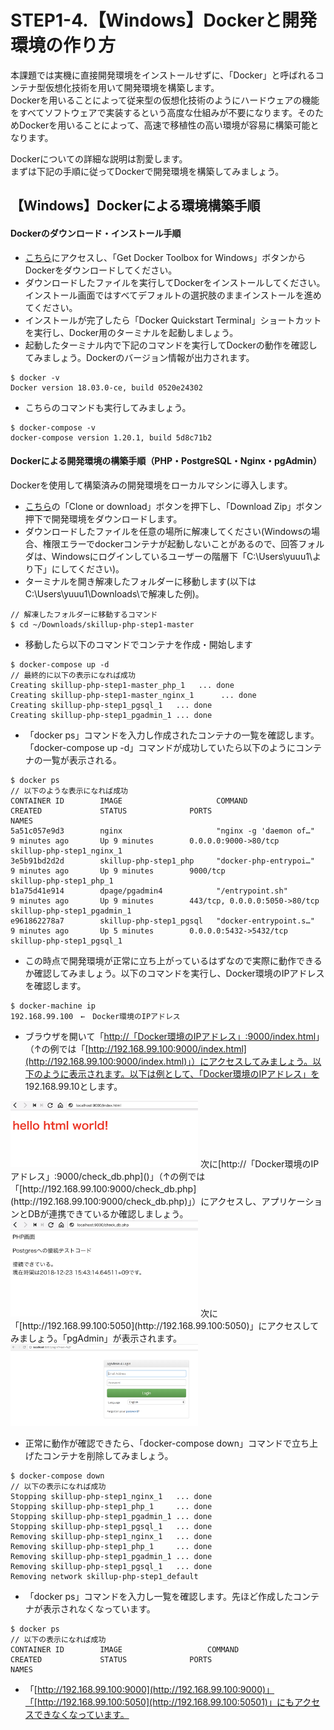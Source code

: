 # STEP1-4.【Windows】Dockerと開発環境の作り方

本課題では実機に直接開発環境をインストールせずに、「Docker」と呼ばれるコンテナ型仮想化技術を用いて開発環境を構築します。  
Dockerを用いることによって従来型の仮想化技術のようにハードウェアの機能をすべてソフトウェアで実装するという高度な仕組みが不要になります。そのためDockerを用いることによって、高速で移植性の高い環境が容易に構築可能となります。

Dockerについての詳細な説明は割愛します。  
まずは下記の手順に従ってDockerで開発環境を構築してみましょう。

## 【Windows】Dockerによる環境構築手順

#### Dockerのダウンロード・インストール手順
* [こちら](https://docs.docker.com/toolbox/overview/#ready-to-get-started)にアクセスし、「Get Docker Toolbox for Windows」ボタンからDockerをダウンロードしてください。
* ダウンロードしたファイルを実行してDockerをインストールしてください。インストール画面ではすべてデフォルトの選択肢のままインストールを進めてください。
* インストールが完了したら「Docker Quickstart Terminal」ショートカットを実行し、Docker用のターミナルを起動しましょう。
* 起動したターミナル内で下記のコマンドを実行してDockerの動作を確認してみましょう。Dockerのバージョン情報が出力されます。  
```
$ docker -v
Docker version 18.03.0-ce, build 0520e24302
```
* こちらのコマンドも実行してみましょう。
```
$ docker-compose -v
docker-compose version 1.20.1, build 5d8c71b2
```

#### Dockerによる開発環境の構築手順（PHP・PostgreSQL・Nginx・pgAdmin）
Dockerを使用して構築済みの開発環境をローカルマシンに導入します。

*  [こちら](https://github.com/team-lab/skillup-php-step1)の「Clone or download」ボタンを押下し、「Download Zip」ボタン押下で開発環境をダウンロードします。
* ダウンロードしたファイルを任意の場所に解凍してください(Windowsの場合、権限エラーでdockerコンテナが起動しないことがあるので、回答フォルダは、Windowsにログインしているユーザーの階層下「C:\Users\yuuu1\より下」にしてください)。
* ターミナルを開き解凍したフォルダーに移動します(以下はC:\Users\yuuu1\Downloads\で解凍した例)。
```
// 解凍したフォルダーに移動するコマンド
$ cd ~/Downloads/skillup-php-step1-master
```

* 移動したら以下のコマンドでコンテナを作成・開始します
```
$ docker-compose up -d
// 最終的に以下の表示になれば成功
Creating skillup-php-step1-master_php_1   ... done
Creating skillup-php-step1-master_nginx_1      ... done
Creating skillup-php-step1_pgsql_1   ... done
Creating skillup-php-step1_pgadmin_1 ... done
```
* 「docker ps」コマンドを入力し作成されたコンテナの一覧を確認します。「docker-compose up -d」コマンドが成功していたら以下のようにコンテナの一覧が表示される。
```
$ docker ps
// 以下のような表示になれば成功
CONTAINER ID        IMAGE                     COMMAND                  CREATED             STATUS              PORTS                           NAMES
5a51c057e9d3        nginx                     "nginx -g 'daemon of…"   9 minutes ago       Up 9 minutes        0.0.0.0:9000->80/tcp            skillup-php-step1_nginx_1
3e5b91bd2d2d        skillup-php-step1_php     "docker-php-entrypoi…"   9 minutes ago       Up 9 minutes        9000/tcp                        skillup-php-step1_php_1
b1a75d41e914        dpage/pgadmin4            "/entrypoint.sh"         9 minutes ago       Up 9 minutes        443/tcp, 0.0.0.0:5050->80/tcp   skillup-php-step1_pgadmin_1
e961862278a7        skillup-php-step1_pgsql   "docker-entrypoint.s…"   9 minutes ago       Up 5 minutes        0.0.0.0:5432->5432/tcp          skillup-php-step1_pgsql_1
```
* この時点で開発環境が正常に立ち上がっているはずなので実際に動作できるか確認してみましょう。以下のコマンドを実行し、Docker環境のIPアドレスを確認します。
```
$ docker-machine ip
192.168.99.100　←　Docker環境のIPアドレス
```
* ブラウザを開いて「[http://「Docker環境のIPアドレス」:9000/index.html]()」（↑の例では「[http://192.168.99.100:9000/index.html](http://192.168.99.100:9000/index.html)」）にアクセスしてみましょう。以下のように表示されます。以下は例として、「Docker環境のIPアドレス」を 192.168.99.10とします。  
<img src="../images/1_4_2.png" width="300">  
次に[http://「Docker環境のIPアドレス」:9000/check_db.php]()」（↑の例では「[http://192.168.99.100:9000/check_db.php](http://192.168.99.100:9000/check_db.php)」）にアクセスし、アプリケーションとDBが連携できているか確認しましょう。  
<img src="../images/1_4_3.png" width="300">  
次に「[http://192.168.99.100:5050](http://192.168.99.100:5050)」にアクセスしてみましょう。「pgAdmin」が表示されます。  
<img src="../images/1_4_4.png" width="300">  

* 正常に動作が確認できたら、「docker-compose down」コマンドで立ち上げたコンテナを削除してみましょう。
```
$ docker-compose down
// 以下の表示になれば成功
Stopping skillup-php-step1_nginx_1   ... done
Stopping skillup-php-step1_php_1     ... done
Stopping skillup-php-step1_pgadmin_1 ... done
Stopping skillup-php-step1_pgsql_1   ... done
Removing skillup-php-step1_nginx_1   ... done
Removing skillup-php-step1_php_1     ... done
Removing skillup-php-step1_pgadmin_1 ... done
Removing skillup-php-step1_pgsql_1   ... done
Removing network skillup-php-step1_default
```

* 「docker ps」コマンドを入力し一覧を確認します。先ほど作成したコンテナが表示されなくなっています。
```
$ docker ps
// 以下の表示になれば成功
CONTAINER ID        IMAGE                   COMMAND                  CREATED             STATUS              PORTS                            NAMES
```

* 「[http://192.168.99.100:9000](http://192.168.99.100:9000)」「[http://192.168.99.100:5050](http://192.168.99.100:50501)」にもアクセスできなくなっています。

